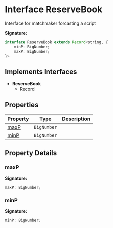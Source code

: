 
# Interface ReserveBook

Interface for matchmaker forcasting a script

<b>Signature:</b>

```typescript
interface ReserveBook extends Record<string, {
    minP: BigNumber;
    maxP: BigNumber;
}> 
```

## Implements Interfaces

- <b>ReserveBook</b>
    - Record

## Properties

|  Property | Type | Description |
|  --- | --- | --- |
|  [maxP](./reservebook.md#maxP-property) | `BigNumber` |  |
|  [minP](./reservebook.md#minP-property) | `BigNumber` |  |

## Property Details

<a id="maxP-property"></a>

### maxP

<b>Signature:</b>

```typescript
maxP: BigNumber;
```

<a id="minP-property"></a>

### minP

<b>Signature:</b>

```typescript
minP: BigNumber;
```
